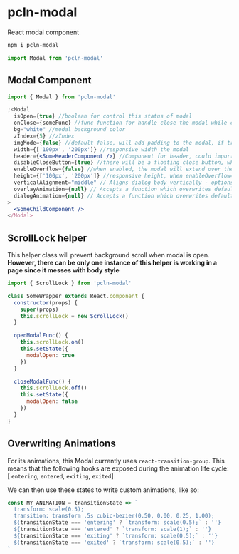 # pcln-modal

React modal component

```sh
npm i pcln-modal
```

```jsx
import Modal from 'pcln-modal'
```

## Modal Component

```jsx
import { Modal } from 'pcln-modal'

;<Modal
  isOpen={true} //boolean for control this status of modal
  onClose={someFunc} //func function for handle close the modal while click on the overlay
  bg="white" //modal background color
  zIndex={5} //zIndex
  imgMode={false} //default false, will add padding to the modal, if true, then there will be no padding
  width={['100px', '200px']} //responsive width the modal
  header={<SomeHeaderComponent />} //Component for header, could import predefined ones too
  disableCloseButton={true} //there will be a floating close button, when enabledOverflow = true, it's there by default
  enableOverflow={false} //when enabled, the modal will extend over the screen based on content, otherwise it will follow height
  height={['100px', '200px']} //responsive height, when enableOverflow={true}, it's not in use
  verticalAlignment="middle" // Aligns dialog body vertically - options = ['middle', 'top', 'bottom']
  overlayAnimation={null} // Accepts a function which overwrites default animation
  dialogAnimation={null} // Accepts a function which overwrites default animation
>
  <SomeChildComponent />
</Modal>
```

## ScrollLock helper

This helper class will prevent background scroll when modal is open. **However, there can be only one instance of this helper is working in a page since it messes with body style**

```javascript
import { ScrollLock } from 'pcln-modal'

class SomeWrapper extends React.component {
  constructor(props) {
    super(props)
    this.scrollLock = new ScrollLock()
  }

  openModalFunc() {
    this.scrollLock.on()
    this.setState({
      modalOpen: true
    })
  }

  closeModalFunc() {
    this.scrollLock.off()
    this.setState({
      modalOpen: false
    })
  }
}
```

## Overwriting Animations

For its animations, this Modal currently uses `react-transition-group`. This means that the following hooks are exposed during the animation life cycle: [ `entering`, `entered`, `exiting`, `exited`]

We can then use these states to write custom animations, like so:

```javascript
const MY_ANIMATION = transitionState => `
  transform: scale(0.5);
  transition: transform .5s cubic-bezier(0.50, 0.00, 0.25, 1.00);
  ${transitionState === 'entering' ? `transform: scale(0.5);` : ''}
  ${transitionState === 'entered' ? `transform: scale(1);` : ''}
  ${transitionState === 'exiting' ? `transform: scale(0.5);` : ''}
  ${transitionState === 'exited' ? `transform: scale(0.5);` : ''}
`
```
